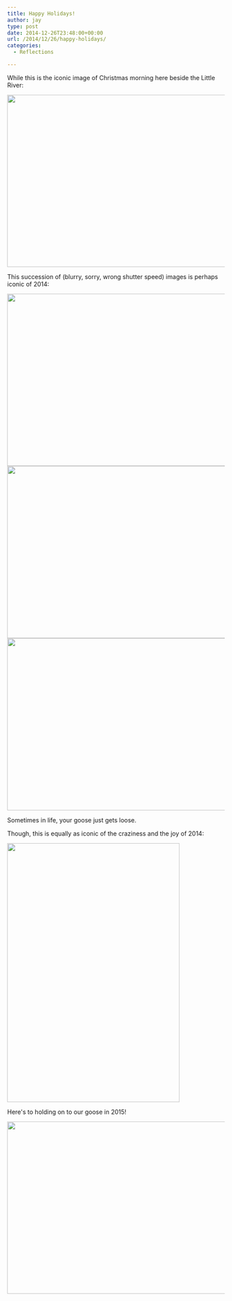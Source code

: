 ```yaml
---
title: Happy Holidays!
author: jay
type: post
date: 2014-12-26T23:48:00+00:00
url: /2014/12/26/happy-holidays/
categories:
  - Reflections

---
```

While this is the iconic image of Christmas morning here beside the Little River:

[<img class="alignnone" src="https://photos.smugmug.com/All/Christmas-2014/i-dd6wVLF/1/M/DSC_1326-M.jpg" alt="" width="600" height="399" />][1]

This succession of (blurry, sorry, wrong shutter speed) images is perhaps iconic of 2014:

[<img class="alignnone" src="https://photos.smugmug.com/All/Christmas-2014/i-Q73dcLV/0/M/DSC_1468-M.jpg" alt="" width="600" height="399" />][2][<img class="alignnone" src="https://photos.smugmug.com/All/Christmas-2014/i-nFcBTxN/0/M/DSC_1469-M.jpg" alt="" width="600" height="399" />][3][<img class="alignnone" src="https://photos.smugmug.com/All/Christmas-2014/i-Mp784Mv/0/M/DSC_1470-M.jpg" alt="" width="600" height="399" />][4]

Sometimes in life, your goose just gets loose.

Though, this is equally as iconic of the craziness and the joy of 2014:

[<img class="alignnone" src="https://photos.smugmug.com/All/Christmas-2014/i-CKpJ6Gf/1/L/DSC_1367-L.jpg" alt="" width="399" height="600" />][5]

Here's to holding on to our goose in 2015!

[<img class="alignnone" src="https://photos.smugmug.com/All/Christmas-2014/i-BPw5Kch/1/M/DSC_1460-M.jpg" alt="" width="600" height="399" />][6]

 [1]: http://photos.rambleon.org/All/Christmas-2014/i-dd6wVLF/A
 [2]: http://photos.rambleon.org/All/Christmas-2014/i-Q73dcLV/A
 [3]: http://photos.rambleon.org/All/Christmas-2014/i-nFcBTxN/A
 [4]: http://photos.rambleon.org/All/Christmas-2014/i-Mp784Mv/A
 [5]: http://photos.rambleon.org/All/Christmas-2014/i-CKpJ6Gf/A
 [6]: http://photos.rambleon.org/All/Christmas-2014/i-BPw5Kch/A